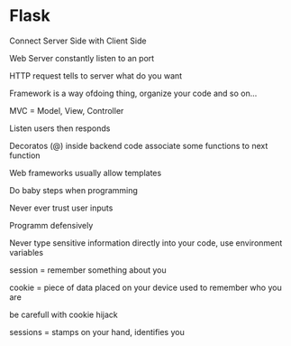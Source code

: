 # Flask

Connect Server Side with Client Side

Web Server constantly listen to an port

HTTP request tells to server what do you want

Framework is a way ofdoing thing, organize your code and so on...

MVC = Model, View, Controller

Listen users then responds

Decoratos (@) inside backend code associate some functions to next function

Web frameworks usually allow templates

Do baby steps when programming

Never ever trust user inputs

Programm defensively

Never type sensitive information directly into your code, use environment variables

session = remember something about you 

cookie = piece of data placed on your device used to remember who you are

be carefull with cookie hijack

sessions = stamps on your hand, identifies you